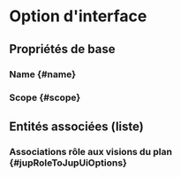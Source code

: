 <!--- THIS FILE IS GENERATED PLEASE DO NOT EDIT IT DIRECTLY --->
# Option d'interface



## Propriétés de base

### Name {#name}
        

### Scope {#scope}
        




## Entités associées (liste)

### Associations rôle aux visions du plan {#jupRoleToJupUiOptions}
        




